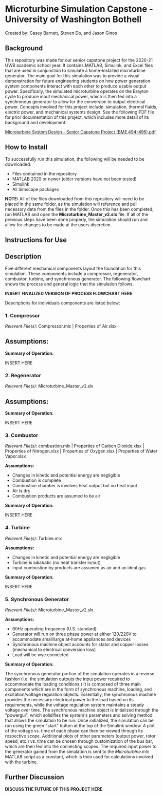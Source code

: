 # Microturbine Simulation Capstone - University of Washington Bothell
Created by: Casey Barnett, Steven Do, and Jason Ginos

## Background
This repository was made for our senior capstone project for the 2020-21 UWB academic school year. It contains MATLAB, Simulink, and Excel files that are used in conjunction to simulate a home-installed microturbine generator. The main goal for this simulation was to provide a visual demonstration for future engineering students on how power generation system components interact with each other to produce usable output power. Specifically, the simulated microturbine operates on the Brayton cycle to produce input mechanical power, which is then fed into a synchronous generator to allow for the conversion to output electrical power. Concepts involved for this project include: simulation, thermal fluids, electric power, and mechanical systems design. See the following PDF file for prior documentation of this project, which includes more detail of its background and development. 

[Microturbine System Design - Senior Capstone Project (BME 494-495).pdf](https://github.com/do-steven/uwb-microturbine/files/6446747/Microturbine.System.Design.-.Senior.Capstone.Project.BME.494-495.pdf)

## How to Install
To successfully run this simulation, the following will be needed to be downloaded:

- Files contained in the repository
- MATLAB 2020 or newer (older versions have not been tested)
- Simulink
- All Simscape packages

**NOTE:** All of the files downloaded from this repository will need to be placed in the same folder, as the simulation will reference and pull necessary data from the files in the folder. Once this has been completed, run MATLAB and open the **Microturbine_Master_v2.slx** file. If all of the previous steps have been done properly, the simulation should run and allow for changes to be made at the users discretion. 

## Instructions for Use

## Description
Five different mechanical components layout the foundation for this simulation. These components include a compressor, regenerator, combustor, turbine, and synchronous generator. The following flowchart shows the process and general logic that the simulation follows. 

**INSERT FINALIZED VERSION OF PROCESS FLOWCHART HERE**

Descriptions for individuals components are listed below:

### 1. Compressor
*Relevent File(s):* Compressor.mlx | Properties of Air.xlsx

**Assumptions:**
- 

**Summary of Operation:**

INSERT HERE

### 2. Regenerator
*Relevent File(s):* Microturbine_Master_v2.slx

**Assumptions:**
- 

**Summary of Operation:**

INSERT HERE

### 3. Combustor
*Relevent File(s):* combustion.mlx | Properties of Carbon Dioxide.xlsx | Properties of Nitrogen.xlsx | Properties of Oxygen.xlsx | Properties of Water Vapor.xlsx

**Assumptions:**
- Changes in kinetic and potential energy are negligible
- Combustion is complete
- Combustion chamber is involves heat output but no heat input
- Air is dry
- Combustion products are assumed to be air

**Summary of Operation:**

INSERT HERE

### 4. Turbine
*Relevent File(s):* Turbine.mlx

**Assumptions:**
- Changes in kinetic and potential energy are negligible
- Turbine is adiabatic (no heat transfer in/out)
- Input combustion by products are assumed as air and an ideal gas

**Summary of Operation:**

INSERT HERE

### 5. Synchronous Generator
*Relevent File(s):* Microturbine_Master_v2.slx

**Assumptions:**
- 60Hz operating frequency (U.S. standard)
- Generator will run on three phase power at either 120/220V to accommodate small/large at-home appliances and devices
- Synchronous machine object accounts for stator and copper losses (mechanical to electrical conversion loss)
- Load will be wye connected

**Summary of Operation:**

The synchronous generator portion of the simulation operates in a reverse fashion (i.e. the simulation outputs the input power required to accommodate the loading conditions.) It is composed of three main components which are in the form of synchronous machine, loading, and excitation/voltage regulation objects. Essentially, the synchronous machine provides the necessary electrical power to the load based on its requirements, while the voltage regulation system maintains a steady voltage over time. The synchronous machine object is initialized through the "powergui", which solidifies the system's parameters and solving method that allows the simulation to be run. Once initialized, the simulation can be run using the green "start" button at the top of the Simulink window. A plot of the voltage vs. time of each phase can then be viewed through its respective scope. Additional plots of other parameters (output power, rotor speed, etc.) vs. time can be chosen through customization of the bus bar, which are then fed into the connecting scopes. The required input power to the generator gained from the simulation is sent to the *Microturbine.mlx* MATLAB script as a constant, which is then used for calculations involved with the turbine. 

## Further Discussion

**DISCUSS THE FUTURE OF THIS PROJECT HERE**
